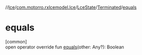 //[lce](../../../../index.md)/[com.motorro.rxlcemodel.lce](../../index.md)/[LceState](../index.md)/[Terminated](index.md)/[equals](equals.md)

# equals

[common]\
open operator override fun [equals](equals.md)(other: Any?): Boolean
